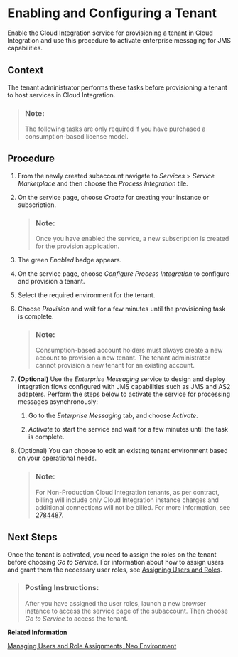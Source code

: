 <!-- loio68071199dcd047d180b1bceb83016d81 -->

# Enabling and Configuring a Tenant

Enable the Cloud Integration service for provisioning a tenant in Cloud Integration and use this procedure to activate enterprise messaging for JMS capabilities.



## Context

The tenant administrator performs these tasks before provisioning a tenant to host services in Cloud Integration.

> ### Note:  
> The following tasks are only required if you have purchased a consumption-based license model.



## Procedure

1.  From the newly created subaccount navigate to *Services* \> *Service Marketplace* and then choose the *Process Integration* tile.

2.  On the service page, choose *Create* for creating your instance or subscription.

    > ### Note:  
    > Once you have enabled the service, a new subscription is created for the provision application.

3.  The green *Enabled* badge appears.

4.  On the service page, choose *Configure Process Integration* to configure and provision a tenant.

5.  Select the required environment for the tenant.

6.  Choose *Provision* and wait for a few minutes until the provisioning task is complete.

    > ### Note:  
    > Consumption-based account holders must always create a new account to provision a new tenant. The tenant administrator cannot provision a new tenant for an existing account.

7.  **\(Optional\)** Use the *Enterprise Messaging* service to design and deploy integration flows configured with JMS capabilities such as JMS and AS2 adapters. Perform the steps below to activate the service for processing messages asynchronously:

    1.  Go to the *Enterprise Messaging* tab, and choose *Activate*.

    2.  *Activate* to start the service and wait for a few minutes until the task is complete.


8.  \(Optional\) You can choose to edit an existing tenant environment based on your operational needs.

    > ### Note:  
    > For Non-Production Cloud Integration tenants, as per contract, billing will include only Cloud Integration instance charges and additional connections will not be billed. For more information, see [2784487](https://me.sap.com/notes/2784487).




<a name="loio68071199dcd047d180b1bceb83016d81__postreq_anp_mcc_wcb"/>

## Next Steps

Once the tenant is activated, you need to assign the roles on the tenant before choosing *Go to Service*. For information about how to assign users and grant them the necessary user roles, see [Assigning Users and Roles](assigning-users-and-roles-73af55c.md).

> ### Posting Instructions:  
> After you have assigned the user roles, launch a new browser instance to access the service page of the subaccount. Then choose *Go to Service* to access the tenant.

**Related Information**  




[Managing Users and Role Assignments, Neo Environment](../Operations/managing-users-and-role-assignments-neo-environment-1d470b0.md "You specify the members of the account and assign roles to them.")

